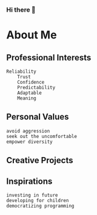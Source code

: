 ### Hi there 👋


# About Me


## Professional Interests
    Reliability
        Trust
        Confidence
        Predictability
        Adaptable
        Meaning

## Personal Values
    avoid aggression
    seek out the uncomfortable
    empower diversity

## Creative Projects


## Inspirations
    investing in future
    developing for children
    democratizing programming

<!--
**jaahay/jaahay** is a ✨ _special_ ✨ repository because its `README.md` (this file) appears on your GitHub profile.

Here are some ideas to get you started:

- 🔭 I’m currently working on ...
- 🌱 I’m currently learning ...
- 👯 I’m looking to collaborate on ...
- 🤔 I’m looking for help with ...
- 💬 Ask me about ...
- 📫 How to reach me: ...
- 😄 Pronouns: ...
- ⚡ Fun fact: ...
-->

